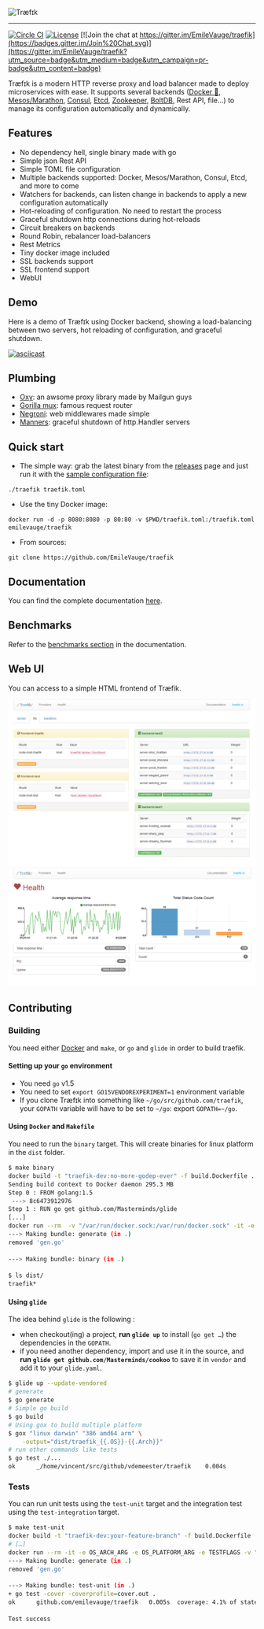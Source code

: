 ![Træfɪk](http://traefik.github.io/traefik.logo.svg  "Træfɪk")
___

[![Circle CI](https://img.shields.io/circleci/project/EmileVauge/traefik.svg)](https://circleci.com/gh/EmileVauge/traefik)
[![License](https://img.shields.io/badge/license-MIT-blue.svg)](https://github.com/EmileVauge/traefik/blob/master/LICENSE.md)
[![Join the chat at https://gitter.im/EmileVauge/traefik](https://badges.gitter.im/Join%20Chat.svg)](https://gitter.im/EmileVauge/traefik?utm_source=badge&utm_medium=badge&utm_campaign=pr-badge&utm_content=badge)


Træfɪk is a modern HTTP reverse proxy and load balancer made to deploy microservices with ease.
It supports several backends ([Docker :whale:](https://www.docker.com/), [Mesos/Marathon](https://mesosphere.github.io/marathon/), [Consul](https://consul.io/), [Etcd](https://coreos.com/etcd/), [Zookeeper](https://zookeeper.apache.org), [BoltDB](https://github.com/boltdb/bolt), Rest API, file...) to manage its configuration automatically and dynamically.


## Features

- No dependency hell, single binary made with go
- Simple json Rest API
- Simple TOML file configuration
- Multiple backends supported: Docker, Mesos/Marathon, Consul, Etcd, and more to come
- Watchers for backends, can listen change in backends to apply a new configuration automatically
- Hot-reloading of configuration. No need to restart the process
- Graceful shutdown http connections during hot-reloads
- Circuit breakers on backends
- Round Robin, rebalancer load-balancers
- Rest Metrics
- Tiny docker image included
- SSL backends support
- SSL frontend support
- WebUI

## Demo

Here is a demo of Træfɪk using Docker backend, showing a load-balancing between two servers, hot reloading of configuration, and graceful shutdown.

[![asciicast](https://asciinema.org/a/4tcyde7riou5vxulo6my3mtko.png)](https://asciinema.org/a/4tcyde7riou5vxulo6my3mtko)

## Plumbing

- [Oxy](https://github.com/mailgun/oxy/): an awsome proxy library made by Mailgun guys
- [Gorilla mux](https://github.com/gorilla/mux): famous request router
- [Negroni](https://github.com/codegangsta/negroni): web middlewares made simple
- [Manners](https://github.com/mailgun/manners): graceful shutdown of http.Handler servers

## Quick start

- The simple way: grab the latest binary from the [releases](https://github.com/emilevauge/traefik/releases) page and just run it with the [sample configuration file](https://raw.githubusercontent.com/EmileVauge/traefik/master/traefik.sample.toml):

```shell
./traefik traefik.toml
```

- Use the tiny Docker image:

```shell
docker run -d -p 8080:8080 -p 80:80 -v $PWD/traefik.toml:/traefik.toml emilevauge/traefik
```

- From sources:

```shell
git clone https://github.com/EmileVauge/traefik
```

## Documentation

You can find the complete documentation [here](docs/index.md).

## Benchmarks

Refer to the [benchmarks section](docs/index.md#benchmarks) in the documentation.

## Web UI

You can access to a simple HTML frontend of Træfik.

![Web UI Providers](docs/img/web.frontend.png)
![Web UI Health](docs/img/traefik-health.png)

## Contributing

### Building

You need either [Docker](https://github.com/docker/docker) and `make`, or `go` and `glide` in order to build traefik.

#### Setting up your `go` environment
- You need `go` v1.5
- You need to set `export GO15VENDOREXPERIMENT=1` environment variable
- If you clone Træfɪk into something like `~/go/src/github.com/traefik`, your `GOPATH` variable will have to be set to `~/go`: export `GOPATH=~/go`.

#### Using `Docker` and `Makefile`

You need to run the `binary` target. This will create binaries for
linux platform in the `dist` folder.

```bash
$ make binary
docker build -t "traefik-dev:no-more-godep-ever" -f build.Dockerfile .
Sending build context to Docker daemon 295.3 MB
Step 0 : FROM golang:1.5
 ---> 8c6473912976
Step 1 : RUN go get github.com/Masterminds/glide
[...]
docker run --rm  -v "/var/run/docker.sock:/var/run/docker.sock" -it -e OS_ARCH_ARG -e OS_PLATFORM_ARG -e TESTFLAGS -v "/home/emile/dev/go/src/github.com/emilevauge/traefik/"dist":/go/src/github.com/emilevauge/traefik/"dist"" "traefik-dev:no-more-godep-ever" ./script/make.sh generate binary
---> Making bundle: generate (in .)
removed 'gen.go'

---> Making bundle: binary (in .)

$ ls dist/
traefik*
```

#### Using `glide`

The idea behind `glide` is the following :

- when checkout(ing) a project, **run `glide up`** to install
  (`go get …`) the dependencies in the `GOPATH`.
- if you need another dependency, import and use it in
  the source, and **run `glide get github.com/Masterminds/cookoo`** to save it in
  `vendor` and add it to your `glide.yaml`.

```bash
$ glide up --update-vendored
# generate
$ go generate
# Simple go build
$ go build
# Using gox to build multiple platform
$ gox "linux darwin" "386 amd64 arm" \
    -output="dist/traefik_{{.OS}}-{{.Arch}}"
# run other commands like tests
$ go test ./...
ok      _/home/vincent/src/github/vdemeester/traefik    0.004s
```

### Tests

You can run unit tests using the `test-unit` target and the
integration test using the `test-integration` target.

```bash
$ make test-unit
docker build -t "traefik-dev:your-feature-branch" -f build.Dockerfile .
# […]
docker run --rm -it -e OS_ARCH_ARG -e OS_PLATFORM_ARG -e TESTFLAGS -v "/home/vincent/src/github/vdemeester/traefik/dist:/go/src/github.com/emilevauge/traefik/dist" "traefik-dev:your-feature-branch" ./script/make.sh generate test-unit
---> Making bundle: generate (in .)
removed 'gen.go'

---> Making bundle: test-unit (in .)
+ go test -cover -coverprofile=cover.out .
ok      github.com/emilevauge/traefik   0.005s  coverage: 4.1% of statements

Test success
```
